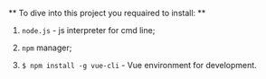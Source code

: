 ** To dive into this project you requaired to install: **

1. `node.js` - js interpreter for cmd line;
2. `npm` manager;

3. `$ npm install -g vue-cli` - Vue environment for development.
